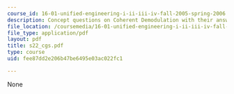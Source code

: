 ```yaml
---
course_id: 16-01-unified-engineering-i-ii-iii-iv-fall-2005-spring-2006
description: Concept questions on Coherent Demodulation with their answers given.
file_location: /coursemedia/16-01-unified-engineering-i-ii-iii-iv-fall-2005-spring-2006/fee87dd2e206b47be6495e03ac022fc1_s22_cgs.pdf
file_type: application/pdf
layout: pdf
title: s22_cgs.pdf
type: course
uid: fee87dd2e206b47be6495e03ac022fc1

---
```

None